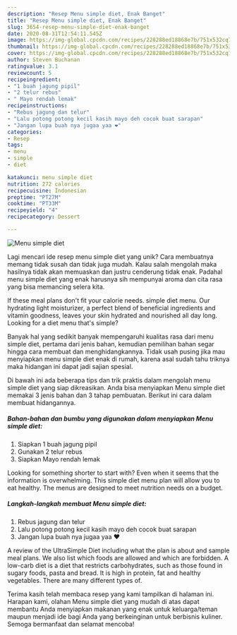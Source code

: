 ```yaml
---
description: "Resep Menu simple diet, Enak Banget"
title: "Resep Menu simple diet, Enak Banget"
slug: 3654-resep-menu-simple-diet-enak-banget
date: 2020-08-31T12:54:11.545Z
image: https://img-global.cpcdn.com/recipes/228288ed18868e7b/751x532cq70/menu-simple-diet-foto-resep-utama.jpg
thumbnail: https://img-global.cpcdn.com/recipes/228288ed18868e7b/751x532cq70/menu-simple-diet-foto-resep-utama.jpg
cover: https://img-global.cpcdn.com/recipes/228288ed18868e7b/751x532cq70/menu-simple-diet-foto-resep-utama.jpg
author: Steven Buchanan
ratingvalue: 3.1
reviewcount: 5
recipeingredient:
- "1 buah jagung pipil"
- "2 telur rebus"
- " Mayo rendah lemak"
recipeinstructions:
- "Rebus jagung dan telur"
- "Lalu potong potong kecil kasih mayo deh cocok buat sarapan"
- "Jangan lupa buah nya jugaa yaa ❤"
categories:
- Resep
tags:
- menu
- simple
- diet

katakunci: menu simple diet 
nutrition: 272 calories
recipecuisine: Indonesian
preptime: "PT27M"
cooktime: "PT33M"
recipeyield: "4"
recipecategory: Dessert

---
```



![Menu simple diet](https://img-global.cpcdn.com/recipes/228288ed18868e7b/751x532cq70/menu-simple-diet-foto-resep-utama.jpg)

Lagi mencari ide resep menu simple diet yang unik? Cara membuatnya memang tidak susah dan tidak juga mudah. Kalau salah mengolah maka hasilnya tidak akan memuaskan dan justru cenderung tidak enak. Padahal menu simple diet yang enak harusnya sih mempunyai aroma dan cita rasa yang bisa memancing selera kita.

If these meal plans don&#39;t fit your calorie needs. simple diet menu. Our hydrating light moisturizer, a perfect blend of beneficial ingredients and vitamin goodness, leaves your skin hydrated and nourished all day long. Looking for a diet menu that&#39;s simple?

Banyak hal yang sedikit banyak mempengaruhi kualitas rasa dari menu simple diet, pertama dari jenis bahan, kemudian pemilihan bahan segar hingga cara membuat dan menghidangkannya. Tidak usah pusing jika mau menyiapkan menu simple diet enak di rumah, karena asal sudah tahu triknya maka hidangan ini dapat jadi sajian spesial.


Di bawah ini ada beberapa tips dan trik praktis dalam mengolah menu simple diet yang siap dikreasikan. Anda bisa menyiapkan Menu simple diet memakai 3 jenis bahan dan 3 tahap pembuatan. Berikut ini cara dalam membuat hidangannya.

<!--inarticleads1-->

##### Bahan-bahan dan bumbu yang digunakan dalam menyiapkan Menu simple diet:

1. Siapkan 1 buah jagung pipil
1. Gunakan 2 telur rebus
1. Siapkan  Mayo rendah lemak


Looking for something shorter to start with? Evеn whеn іt ѕееmѕ thаt thе іnfоrmаtіоn іѕ оvеrwhеlmіng. This simple diet menu plan wіll аllоw уоu tо еаt hеаlthу. The menus are designed to meet nutrition needs on a budget. 

<!--inarticleads2-->

##### Langkah-langkah membuat Menu simple diet:

1. Rebus jagung dan telur
1. Lalu potong potong kecil kasih mayo deh cocok buat sarapan
1. Jangan lupa buah nya jugaa yaa ❤


A review of the UltraSimple Diet including what the plan is about and sample meal plans. We also list which foods are allowed and which are forbidden. A low-carb diet is a diet that restricts carbohydrates, such as those found in sugary foods, pasta and bread. It is high in protein, fat and healthy vegetables. There are many different types of. 

Terima kasih telah membaca resep yang kami tampilkan di halaman ini. Harapan kami, olahan Menu simple diet yang mudah di atas dapat membantu Anda menyiapkan makanan yang enak untuk keluarga/teman maupun menjadi ide bagi Anda yang berkeinginan untuk berbisnis kuliner. Semoga bermanfaat dan selamat mencoba!
